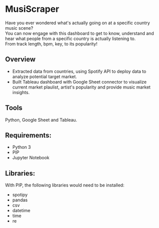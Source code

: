 # MusiScraper  
Have you ever wondered what's actually going on at a specific country music scene?  
You can now engage with this dashboard to get to know, understand and  
hear what people from a specific country is actually listening to.   
From track length, bpm, key, to its popularity!

## Overview
* Extracted data from countries, using Spotify API to deploy data to analyze potential target market.
* Built Tableau dashboard with Google Sheet connector to visualize current market plaulist, artist's popularity and provide music market insights.

## Tools 
Python, Google Sheet and Tableau.


## Requirements:
- Python 3
- PIP
- Jupyter Notebook

## Libraries:
With PIP, the following libraries would need to be installed:
- spotipy
- pandas
- csv
- datetime
- time
- re

